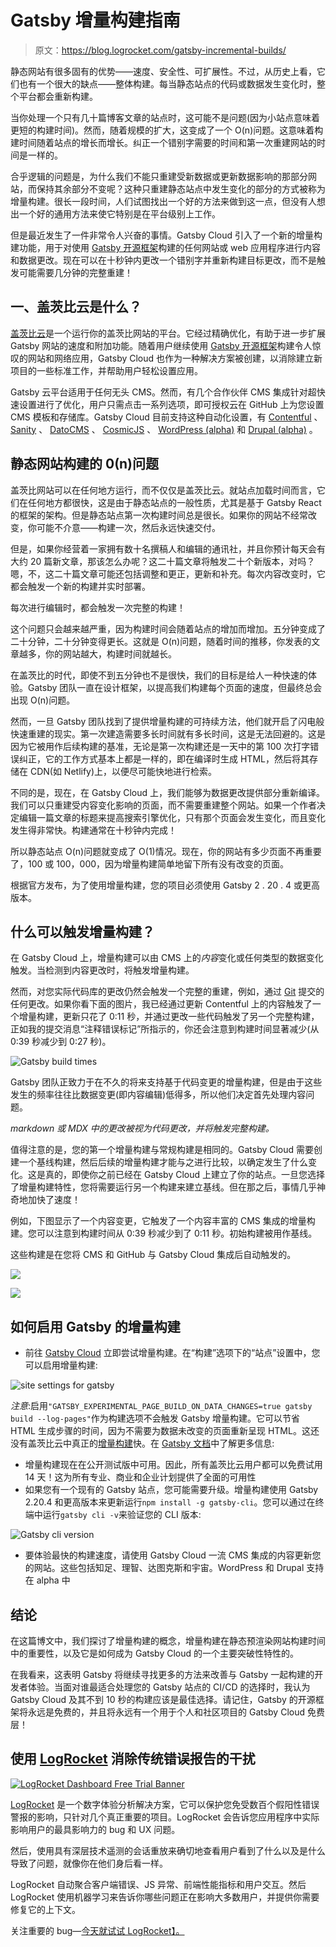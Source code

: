 # Gatsby 增量构建指南

> 原文：<https://blog.logrocket.com/gatsby-incremental-builds/>

静态网站有很多固有的优势——速度、安全性、可扩展性。不过，从历史上看，它们也有一个很大的缺点——整体构建。每当静态站点的代码或数据发生变化时，整个平台都会重新构建。

当你处理一个只有几十篇博客文章的站点时，这可能不是问题(因为小站点意味着更短的构建时间)。然而，随着规模的扩大，这变成了一个 O(n)问题。这意味着构建时间随着站点的增长而增长。纠正一个错别字需要的时间和第一次重建网站的时间是一样的。

合乎逻辑的问题是，为什么我们不能只重建受新数据或更新数据影响的那部分网站，而保持其余部分不变呢？这种只重建静态站点中发生变化的部分的方式被称为增量构建。很长一段时间，人们试图找出一个好的方法来做到这一点，但没有人想出一个好的通用方法来使它特别是在平台级别上工作。

但是最近发生了一件非常令人兴奋的事情。Gatsby Cloud 引入了一个新的增量构建功能，用于对使用 [Gatsby 开源框架](https://github.com/gatsbyjs/gatsby)构建的任何网站或 web 应用程序进行内容和数据更改。现在可以在十秒钟内更改一个错别字并重新构建目标更改，而不是触发可能需要几分钟的完整重建！

## 一、盖茨比云是什么？

[盖茨比云](https://www.gatsbyjs.com/docs/)是一个运行你的盖茨比网站的平台。它经过精确优化，有助于进一步扩展 Gatsby 网站的速度和附加功能。随着用户继续使用 [Gatsby 开源框架](https://github.com/gatsbyjs/gatsby)构建令人惊叹的网站和网络应用，Gatsby Cloud 也作为一种解决方案被创建，以消除建立新项目的一些标准工作，并帮助用户轻松设置应用。

Gatsby 云平台适用于任何无头 CMS。然而，有几个合作伙伴 CMS 集成针对超快速设置进行了优化，用户只需点击一系列选项，即可授权云在 GitHub 上为您设置 CMS 模板和存储库。Gatsby Cloud 目前支持这种自动化设置，有 [Contentful](https://www.contentful.com/) 、 [Sanity](https://www.sanity.io/) 、 [DatoCMS](https://www.datocms.com/) 、 [CosmicJS](https://www.cosmicjs.com/) 、 [WordPress (alpha)](https://wordpress.com/) 和 [Drupal (alpha)](https://www.drupal.org/project/alpha) 。

## 静态网站构建的 0(n)问题

盖茨比网站可以在任何地方运行，而不仅仅是盖茨比云。就站点加载时间而言，它们在任何地方都很快，这是由于静态站点的一般性质，尤其是基于 Gatsby React 的框架的架构。但是静态站点第一次构建时间总是很长。如果你的网站不经常改变，你可能不介意——构建一次，然后永远快速交付。

但是，如果你经营着一家拥有数十名撰稿人和编辑的通讯社，并且你预计每天会有大约 20 篇新文章，那该怎么办呢？这二十篇文章将触发二十个新版本，对吗？嗯，不，这二十篇文章可能还包括调整和更正，更新和补充。每次内容改变时，它都会触发一个新的构建并实时部署。

每次进行编辑时，都会触发一次完整的构建！

这个问题只会越来越严重，因为构建时间会随着站点的增加而增加。五分钟变成了二十分钟，二十分钟变得更长。这就是 O(n)问题，随着时间的推移，你发表的文章越多，你的网站越大，构建时间就越长。

在盖茨比的时代，即使不到五分钟也不是很快，我们的目标是给人一种快速的体验。Gatsby 团队一直在设计框架，以提高我们构建每个页面的速度，但最终总会出现 O(n)问题。

然而，一旦 Gatsby 团队找到了提供增量构建的可持续方法，他们就开启了闪电般快速重建的现实。第一次建造需要多长时间就有多长时间，这是无法回避的。这是因为它被用作后续构建的基准，无论是第一次构建还是一天中的第 100 次打字错误纠正，它的工作方式基本上都是一样的，即在编译时生成 HTML，然后将其存储在 CDN(如 Netlify)上，以便尽可能快地进行检索。

不同的是，现在，在 Gatsby Cloud 上，我们能够为数据更改提供部分重新编译。我们可以只重建受内容变化影响的页面，而不需要重建整个网站。如果一个作者决定编辑一篇文章的标题来提高搜索引擎优化，只有那个页面会发生变化，而且变化发生得非常快。构建通常在十秒钟内完成！

所以静态站点 O(n)问题就变成了 O(1)情况。现在，你的网站有多少页面不再重要了，100 或 100，000，因为增量构建简单地留下所有没有改变的页面。

根据官方发布，为了使用增量构建，您的项目必须使用 Gatsby 2 . 20 . 4 或更高版本。

## 什么可以触发增量构建？

在 Gatsby Cloud 上，增量构建可以由 CMS 上的*内容*变化或任何类型的数据变化触发。当检测到内容更改时，将触发增量构建。

然而，对您实际代码库的更改仍然会触发一个完整的重建，例如，通过 [Git](https://git-scm.com/) 提交的任何更改。如果你看下面的图片，我已经通过更新 Contentful 上的内容触发了一个增量构建，更新只花了 0:11 秒，并通过更改一些代码触发了另一个完整构建，正如我的提交消息“注释错误标记”所指示的，你还会注意到构建时间显著减少(从 0:39 秒减少到 0:27 秒)。

![Gatsby build times](img/adaaabcd2a23a67fe7a3f4f1648dd0ff.png)

Gatsby 团队正致力于在不久的将来支持基于代码变更的增量构建，但是由于这些发生的频率往往比数据变更(即内容编辑)低得多，所以他们决定首先处理内容问题。

*markdown 或 MDX 中的更改被视为代码更改，并将触发完整构建。*

值得注意的是，您的第一个增量构建与常规构建是相同的。Gatsby Cloud 需要创建一个基线构建，然后后续的增量构建才能与之进行比较，以确定发生了什么变化。这是真的，即使你之前已经在 Gatsby Cloud 上建立了你的站点。一旦您选择了增量构建特性，您将需要运行另一个构建来建立基线。但在那之后，事情几乎神奇地加快了速度！

例如，下图显示了一个内容变更，它触发了一个内容丰富的 CMS 集成的增量构建。您可以注意到构建时间从 0:39 秒减少到了 0:11 秒。初始构建被用作基线。

这些构建是在您将 CMS 和 GitHub 与 Gatsby Cloud 集成后自动触发的。

![](img/fcdc67ba1d307b34da8da738585485ec.png)

![](img/85ce618608adb990400f4132ce06bb7f.png)

## 如何启用 Gatsby 的增量构建

*   前往 [Gatsby Cloud](https://gatsbyjs.com/) 立即尝试增量构建。在“构建”选项下的“站点”设置中，您可以启用增量构建:

![site settings for gatsby](img/1d1a000d5b1a24642b0101ad726eab02.png)

*注意*:启用`"GATSBY_EXPERIMENTAL_PAGE_BUILD_ON_DATA_CHANGES=true gatsby build --log-pages"`作为构建选项不会触发 Gatsby 增量构建。它可以节省 HTML 生成步骤的时间，因为不需要为数据未改变的页面重新呈现 HTML。这还没有盖茨比云中真正的[增量构建](https://www.gatsbyjs.com/docs/incremental-builds/)快。在 [Gatsby 文档](https://www.gatsbyjs.org/docs/conditional-page-builds/)中了解更多信息:

*   增量构建现在在公开测试版中可用。因此，所有盖茨比云用户都可以免费试用 14 天！这为所有专业、商业和企业计划提供了全面的可用性
*   如果您有一个现有的 Gatsby 站点，您可能需要升级。增量构建使用 Gatsby 2.20.4 和更高版本来更新运行`npm install -g gatsby-cli`。您可以通过在终端中运行`gatsby cli -v`来验证您的 CLI 版本:

![Gatsby cli version](img/e1b9f32cd8d6fca005256a9e64fe38e3.png)

*   要体验最快的构建速度，请使用 Gatsby Cloud 一流 CMS 集成的内容更新您的网站。这些包括知足、理智、达图克斯和宇宙。WordPress 和 Drupal 支持在 alpha 中

## 结论

在这篇博文中，我们探讨了增量构建的概念，增量构建在静态预渲染网站构建时间中的重要性，以及它是如何成为 Gatsby Cloud 的一个主要突破性特性的。

在我看来，这表明 Gatsby 将继续寻找更多的方法来改善与 Gatsby 一起构建的开发者体验。当面对谁最适合处理您的 Gatsby 站点的 CI/CD 的选择时，我认为 Gatsby Cloud 及其不到 10 秒的构建应该是最佳选择。请记住，Gatsby 的开源框架将永远是免费的，并且将永远有一个用于个人和社区项目的 Gatsby Cloud 免费层！

## 使用 [LogRocket](https://lp.logrocket.com/blg/signup) 消除传统错误报告的干扰

[![LogRocket Dashboard Free Trial Banner](img/d6f5a5dd739296c1dd7aab3d5e77eeb9.png)](https://lp.logrocket.com/blg/signup)

[LogRocket](https://lp.logrocket.com/blg/signup) 是一个数字体验分析解决方案，它可以保护您免受数百个假阳性错误警报的影响，只针对几个真正重要的项目。LogRocket 会告诉您应用程序中实际影响用户的最具影响力的 bug 和 UX 问题。

然后，使用具有深层技术遥测的会话重放来确切地查看用户看到了什么以及是什么导致了问题，就像你在他们身后看一样。

LogRocket 自动聚合客户端错误、JS 异常、前端性能指标和用户交互。然后 LogRocket 使用机器学习来告诉你哪些问题正在影响大多数用户，并提供你需要修复它的上下文。

关注重要的 bug—[今天就试试 LogRocket】。](https://lp.logrocket.com/blg/signup-issue-free)
